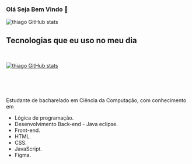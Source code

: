 ### Olá Seja Bem Vindo 👋

![thiago GitHub stats](https://github-readme-stats.vercel.app/api?username=Thiagoferrazlopes&show_icons=true&theme=tokyonight)


## Tecnologias que eu uso no meu dia 

<div style="display: inline_block"><br/>

[![thiago GitHub stats](https://img.shields.io/badge/LinkedIn-0077B5?style=for-the-badge&logo=linkedin&logoColor=white)](https://www.linkedin.com/in/thiago-ferraz-2b3593299/)

<img align= "center" alt="" src="https://img.shields.io/badge/HTML5-E34F26?style=for-the-badge&logo=html5&logoColor=white"/>


<img align= "center" alt="" src="https://img.shields.io/badge/CSS-239120?&style=for-the-badge&logo=css3&logoColor=white"/>


<img align= "center" alt="" src="https://img.shields.io/badge/JavaScript-F7DF1E?style=for-the-badge&logo=javascript&logoColor=black"/>


<img align= "center" alt="" src="https://img.shields.io/badge/Java-ED8B00?style=for-the-badge&logo=openjdk&logoColor=white"/>

</div><br/>

##
Estudante de bacharelado em Ciência da Computação, com conhecimento em 
- Lógica de programação.
- Desenvolvimento Back-end - Java eclipse.
- Front-end. 
- HTML.
- CSS.
- JavaScript.
- Figma.
